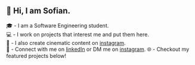 ## 👋 Hi, I am Sofian.

🎓 - I am a Software Engineering student. <br/>
💻 - I work on projects that interest me and put them here. <br/>
🎥 - I also create cinematic content on [instagram](https://www.instagram.com/alehyer/). <br/>
👥 - Connect with me on [linkedIn](https://www.linkedin.com/in/syedsofianali/) or DM me on [instagram](https://www.instagram.com/alehyer/).
🌐 - Checkout my featured projects below!
